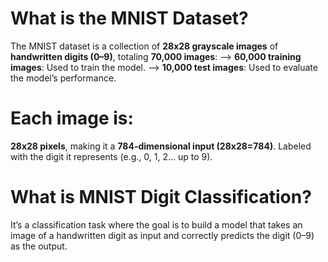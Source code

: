# What is the MNIST Dataset?
The MNIST dataset is a collection of **28x28 grayscale images** of **handwritten digits (0–9)**, totaling **70,000 images**:
--> **60,000 training images**: Used to train the model.
--> **10,000 test images**: Used to evaluate the model’s performance.

# Each image is:

**28x28 pixels**, making it a **784-dimensional input (28x28=784)**.
Labeled with the digit it represents (e.g., 0, 1, 2... up to 9).

# What is MNIST Digit Classification?
It’s a classification task where the goal is to build a model that takes an image of a handwritten digit as input and correctly predicts the digit (0–9) as the output.
